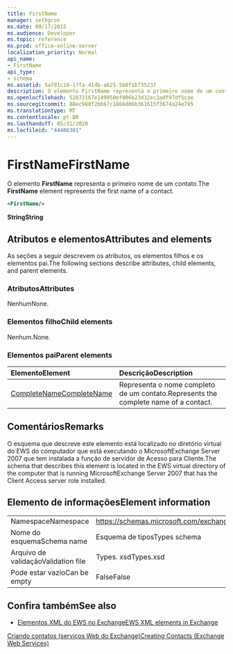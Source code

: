 ```yaml
---
title: FirstName
manager: sethgros
ms.date: 09/17/2015
ms.audience: Developer
ms.topic: reference
ms.prod: office-online-server
localization_priority: Normal
api_name:
- FirstName
api_type:
- schema
ms.assetid: 5a791c10-17fa-41db-a625-5b0f1b735237
description: O elemento FirstName representa o primeiro nome de um contato.
ms.openlocfilehash: 52072167e149950ef006b23d32ec3adf97df5cae
ms.sourcegitcommit: 88ec988f2bb67c1866d06b361615f3674a24e795
ms.translationtype: MT
ms.contentlocale: pt-BR
ms.lasthandoff: 05/31/2020
ms.locfileid: "44466301"
---
```

# <a name="firstname"></a><span data-ttu-id="cb37a-103">FirstName</span><span class="sxs-lookup"><span data-stu-id="cb37a-103">FirstName</span></span>

<span data-ttu-id="cb37a-104">O elemento **FirstName** representa o primeiro nome de um contato.</span><span class="sxs-lookup"><span data-stu-id="cb37a-104">The **FirstName** element represents the first name of a contact.</span></span> 
  
```xml
<FirstName/>
```

 <span data-ttu-id="cb37a-105">**String**</span><span class="sxs-lookup"><span data-stu-id="cb37a-105">**String**</span></span>
## <a name="attributes-and-elements"></a><span data-ttu-id="cb37a-106">Atributos e elementos</span><span class="sxs-lookup"><span data-stu-id="cb37a-106">Attributes and elements</span></span>

<span data-ttu-id="cb37a-107">As seções a seguir descrevem os atributos, os elementos filhos e os elementos pai.</span><span class="sxs-lookup"><span data-stu-id="cb37a-107">The following sections describe attributes, child elements, and parent elements.</span></span>
  
### <a name="attributes"></a><span data-ttu-id="cb37a-108">Atributos</span><span class="sxs-lookup"><span data-stu-id="cb37a-108">Attributes</span></span>

<span data-ttu-id="cb37a-109">Nenhum</span><span class="sxs-lookup"><span data-stu-id="cb37a-109">None.</span></span>
  
### <a name="child-elements"></a><span data-ttu-id="cb37a-110">Elementos filho</span><span class="sxs-lookup"><span data-stu-id="cb37a-110">Child elements</span></span>

<span data-ttu-id="cb37a-111">Nenhum.</span><span class="sxs-lookup"><span data-stu-id="cb37a-111">None.</span></span>
  
### <a name="parent-elements"></a><span data-ttu-id="cb37a-112">Elementos pai</span><span class="sxs-lookup"><span data-stu-id="cb37a-112">Parent elements</span></span>

|<span data-ttu-id="cb37a-113">**Elemento**</span><span class="sxs-lookup"><span data-stu-id="cb37a-113">**Element**</span></span>|<span data-ttu-id="cb37a-114">**Descrição**</span><span class="sxs-lookup"><span data-stu-id="cb37a-114">**Description**</span></span>|
|:-----|:-----|
|[<span data-ttu-id="cb37a-115">CompleteName</span><span class="sxs-lookup"><span data-stu-id="cb37a-115">CompleteName</span></span>](completename.md) <br/> |<span data-ttu-id="cb37a-116">Representa o nome completo de um contato.</span><span class="sxs-lookup"><span data-stu-id="cb37a-116">Represents the complete name of a contact.</span></span>  <br/> |
   
## <a name="remarks"></a><span data-ttu-id="cb37a-117">Comentários</span><span class="sxs-lookup"><span data-stu-id="cb37a-117">Remarks</span></span>

<span data-ttu-id="cb37a-118">O esquema que descreve este elemento está localizado no diretório virtual do EWS do computador que está executando o MicrosoftExchange Server 2007 que tem instalada a função de servidor de Acesso para Cliente.</span><span class="sxs-lookup"><span data-stu-id="cb37a-118">The schema that describes this element is located in the EWS virtual directory of the computer that is running MicrosoftExchange Server 2007 that has the Client Access server role installed.</span></span>
  
## <a name="element-information"></a><span data-ttu-id="cb37a-119">Elemento de informações</span><span class="sxs-lookup"><span data-stu-id="cb37a-119">Element information</span></span>

|||
|:-----|:-----|
|<span data-ttu-id="cb37a-120">Namespace</span><span class="sxs-lookup"><span data-stu-id="cb37a-120">Namespace</span></span>  <br/> |https://schemas.microsoft.com/exchange/services/2006/types  <br/> |
|<span data-ttu-id="cb37a-121">Nome do esquema</span><span class="sxs-lookup"><span data-stu-id="cb37a-121">Schema name</span></span>  <br/> |<span data-ttu-id="cb37a-122">Esquema de tipos</span><span class="sxs-lookup"><span data-stu-id="cb37a-122">Types schema</span></span>  <br/> |
|<span data-ttu-id="cb37a-123">Arquivo de validação</span><span class="sxs-lookup"><span data-stu-id="cb37a-123">Validation file</span></span>  <br/> |<span data-ttu-id="cb37a-124">Types. xsd</span><span class="sxs-lookup"><span data-stu-id="cb37a-124">Types.xsd</span></span>  <br/> |
|<span data-ttu-id="cb37a-125">Pode estar vazio</span><span class="sxs-lookup"><span data-stu-id="cb37a-125">Can be empty</span></span>  <br/> |<span data-ttu-id="cb37a-126">False</span><span class="sxs-lookup"><span data-stu-id="cb37a-126">False</span></span>  <br/> |
   
## <a name="see-also"></a><span data-ttu-id="cb37a-127">Confira também</span><span class="sxs-lookup"><span data-stu-id="cb37a-127">See also</span></span>



- [<span data-ttu-id="cb37a-128">Elementos XML do EWS no Exchange</span><span class="sxs-lookup"><span data-stu-id="cb37a-128">EWS XML elements in Exchange</span></span>](ews-xml-elements-in-exchange.md)


[<span data-ttu-id="cb37a-129">Criando contatos (serviços Web do Exchange)</span><span class="sxs-lookup"><span data-stu-id="cb37a-129">Creating Contacts (Exchange Web Services)</span></span>](https://msdn.microsoft.com/library/4845917e-70d1-481c-bbd7-011ec6571789%28Office.15%29.aspx)

